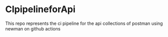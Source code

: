 # CIpipelineforApi
This repo represents the ci pipeline for the api collections of postman using newman on github actions
